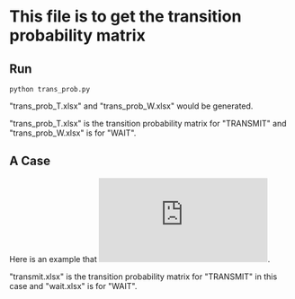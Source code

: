 # This file is to get the transition probability matrix

## Run
```
python trans_prob.py
```
"trans_prob_T.xlsx" and "trans_prob_W.xlsx" would be generated. 

"trans_prob_T.xlsx" is the transition probability matrix for "TRANSMIT" and "trans_prob_W.xlsx" is for "WAIT".

## A Case
Here is an example that ![](http://latex.codecogs.com/svg.latex?p_b=0.3,p_b'=0.4,p_s=0.7,p_s'=0.6,p_t=0.5,D=2).

"transmit.xlsx" is the transition probability matrix for "TRANSMIT" in this case and "wait.xlsx" is for "WAIT".
